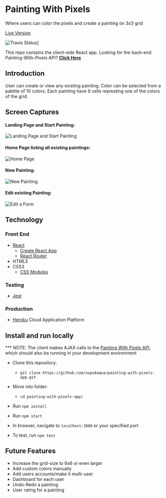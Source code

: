   # Painting With Pixels

  Where users can color the pixels and create a painting on 3x3 grid
  
<a href="https://painting-with-pixels-app.mesupi.now.sh/" target="_blank">Live Version</a>
  
  ![Travis Status](https://img.shields.io/travis/supu4aqua/painting-with-pixels-app)]
  
  This repo contains the client-side React app. Looking for the back-end Painting-With-Pixels API? **[Click Here](https://github.com/supu4aqua/painting-with-pixels-api.git)**

## Introduction
User can create or view any existing painting. Color can be selected from a palette of 10 colors.
Each painting have 9 cells represting one of the colors of the grid.

## Screen Captures
#### Landing Page and Start Painting:
![Landing Page and Start Painting](https://gyazo.com/ca9ea957d92689ab7250a572a741e5bd.gif)

#### Home Page listing all existing paintings:
![Home Page](https://gyazo.com/c56b9aba1fbfa9b94986321e3317bc0a.gif)

#### New Painting:
![New Painting](https://gyazo.com/c1b92c23a8f51253b33e0b0cf1feeead.gif)

#### Edit existing Painting: 
![Edit a Form](https://gyazo.com/3df743fa7d773795aef96d96f467d45f.gif)


## Technology

### Front End
* [React](https://reactjs.org/)
    * [Create React App](https://reactjs.org/docs/create-a-new-react-app.html)
    * [React Router](https://reacttraining.com/react-router/)
* HTML5
* CSS3
    * [CSS Modules](https://github.com/css-modules/css-modules)

### Testing
* [Jest](https://jestjs.io/en/)

### Production
* [Heroku](https://www.heroku.com/) Cloud Application Platform

## Install and run locally
*** NOTE: The client makes AJAX calls to the [Painting With Pixels API](https://github.com/supu4aqua/painting-with-pixels-api.git), which should also be running in your development environment

* Clone this repository:
    * `git clone https://github.com/supu4aqua/painting-with-pixels-app.git`
* Move into folder:
    * `cd painting-with-pixels-app/`
* Run `npm install`
* Run `npm start`
* In browser, navigate to `localhost:3000` or your specified port
  
* To test, run `npm test`


## Future Features
* Increase the grid-size to 6x6 or even larger
* Add custom colors manually
* Add users accounts/make it multi-user
* Dashboard for each user
* Undo-Redo a painting
* User rating for a painting
